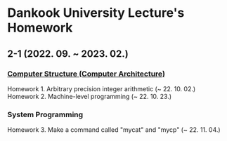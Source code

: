# Dankook University Lecture's Homework

## 2-1 (2022. 09. ~ 2023. 02.)
### [Computer Structure (Computer Architecture)](https://github.com/seoulsky-field/DKU_HomeWork/tree/main/computer_structure)
Homework 1. Arbitrary precision integer arithmetic (~ 22. 10. 02.)  
Homework 2. Machine-level programming (~ 22. 10. 23.)
  

### System Programming  
Homework 3. Make a command called "mycat" and "mycp" (~ 22. 11. 04.)  
